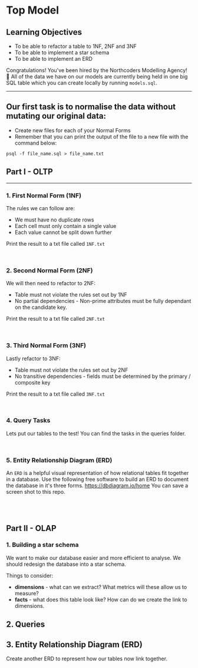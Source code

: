 # Top Model

## Learning Objectives

-   To be able to refactor a table to 1NF, 2NF and 3NF
-   To be able to implement a star schema
-   To be able to implement an ERD

Congratulations! You've been hired by the Northcoders Modelling Agency! 💅
All of the data we have on our models are currently being held in one big SQL table which you can create locally by running `models.sql`.

---

## Our first task is to normalise the data **without mutating** our original data:

-   Create new files for each of your Normal Forms
-   Remember that you can print the output of the file to a new file with the command below:

```
psql -f file_name.sql > file_name.txt
```

## Part I - OLTP

---

### 1. First Normal Form (1NF)

The rules we can follow are:

-   We must have no duplicate rows
-   Each cell must only contain a single value
-   Each value cannot be split down further

Print the result to a txt file called `1NF.txt`

<br>

### 2. Second Normal Form (2NF)

We will then need to refactor to 2NF:

-   Table must not violate the rules set out by 1NF
-   No partial dependencies - Non-prime attributes must be fully dependant on the candidate key.

Print the result to a txt file called `2NF.txt`

<br>

### 3. Third Normal Form (3NF)

Lastly refactor to 3NF:

-   Table must not violate the rules set out by 2NF
-   No transitive dependencies - fields must be determined by the primary / composite key

Print the result to a txt file called `3NF.txt`

<br>

### 4. Query Tasks

Lets put our tables to the test!
You can find the tasks in the queries folder.

<br>

### 5. Entity Relationship Diagram (ERD)

An `ERD` is a helpful visual representation of how relational tables fit together in a database.
Use the following free software to build an ERD to document the database in it's three forms.
https://dbdiagram.io/home
You can save a screen shot to this repo.

<br>
<br>

## Part II - OLAP

### 1. Building a star schema

We want to make our database easier and more efficient to analyse.
We should redesign the database into a star schema.

Things to consider:

-   **dimensions** - what can we extract? What metrics will these allow us to measure?
-   **facts** - what does this table look like? How can do we create the link to dimensions.

## 2. Queries

<!-- Query questions here -->

## 3. Entity Relationship Diagram (ERD)

Create another ERD to represent how our tables now link together.
